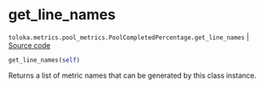 # get_line_names
`toloka.metrics.pool_metrics.PoolCompletedPercentage.get_line_names` | [Source code](https://github.com/Toloka/toloka-kit/blob/v1.1.2/src/metrics/pool_metrics.py#L184)

```python
get_line_names(self)
```

Returns a list of metric names that can be generated by this class instance.

